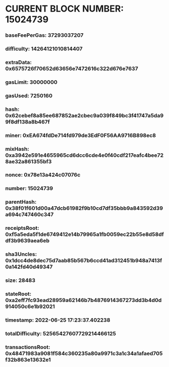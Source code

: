 # CURRENT BLOCK NUMBER: 15024739

### baseFeePerGas: 37293037207
### difficulty: 14264121010814407
### extraData: 0x6575726f70652d63656e7472616c322d676e7637
### gasLimit: 30000000
### gasUsed: 7250160
### hash: 0x62cebef8a85ee687852ae2cbec9a039f849bc3f41747a5da99f8df138a8b467f
### miner: 0xEA674fdDe714fd979de3EdF0F56AA9716B898ec8
### mixHash: 0xa3942e591e4655965cd6dcc6cde4e0f40cdf217eafc4bee728ae32a861355bf3
### nonce: 0x78e13a424c07076c
### number: 15024739
### parentHash: 0x38f01f601d00a47dcb61982f9b10cd7df35bbb9a843592d39a694c747460c347
### receiptsRoot: 0xf5a5eda5f1de6749412e14b79965a1fb0059ec22b55e8d58dfdf3b9639aea6eb
### sha3Uncles: 0x1dcc4de8dec75d7aab85b567b6ccd41ad312451b948a7413f0a142fd40d49347
### size: 28483
### stateRoot: 0xa2eff7fc93ead28959a62146b7b4876914367273dd3b4d0d914050c6e1b92021
### timestamp: 2022-06-25 17:23:37.402238
### totalDifficulty: 52565427607729214466125
### transactionsRoot: 0x48471983a9081f584c360235a80a9971c3a1c34a1afaed705f32b863e13632e1
